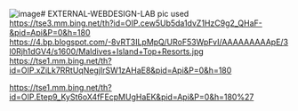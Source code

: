 ![image](https://github.com/user-attachments/assets/332d18cb-0dfc-4861-a5d0-39b57e19230e)# EXTERNAL-WEBDESIGN-LAB
pic used 
https://tse3.mm.bing.net/th?id=OIP.cew5Ub5da1dvZ1HzC9g2_QHaF-&pid=Api&P=0&h=180
https://4.bp.blogspot.com/-8vRT3ILpMpQ/URoF53WpFvI/AAAAAAAAApE/3l0Rjh1dGV4/s1600/Maldives+Island+Top+Resorts.jpg
https://tse1.mm.bing.net/th?id=OIP.xZiLk7RRtUqNegjIrSW1zAHaE8&pid=Api&P=0&h=180


https://tse1.mm.bing.net/th?id=OIP.Etep9_KySt6oX4fFEcpMUgHaEK&pid=Api&P=0&h=180%27
